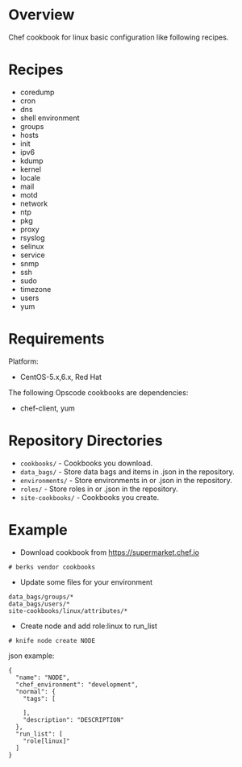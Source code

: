 Overview
========

Chef cookbook for linux basic configuration like following recipes.

Recipes
========
* coredump
* cron
* dns
* shell environment
* groups
* hosts
* init
* ipv6
* kdump
* kernel
* locale
* mail
* motd
* network
* ntp
* pkg
* proxy
* rsyslog
* selinux
* service
* snmp
* ssh
* sudo
* timezone
* users
* yum

Requirements
============

Platform:

* CentOS-5.x,6.x, Red Hat

The following Opscode cookbooks are dependencies:

* chef-client, yum


Repository Directories
======================

* `cookbooks/` - Cookbooks you download.
* `data_bags/` - Store data bags and items in .json in the repository.
* `environments/` - Store environments in  or .json in the repository.
* `roles/` - Store roles in  or .json in the repository.
* `site-cookbooks/` - Cookbooks you create.

Example
=============

* Download cookbook from https://supermarket.chef.io

```
# berks vendor cookbooks
```

* Update some files for your environment

```
data_bags/groups/*
data_bags/users/*
site-cookbooks/linux/attributes/*
```

* Create node and add role:linux to run_list

```
# knife node create NODE
```

json example:

    {
      "name": "NODE",
      "chef_environment": "development",
      "normal": {
        "tags": [

        ],
        "description": "DESCRIPTION"
      },
      "run_list": [
        "role[linux]"
      ]
    }
